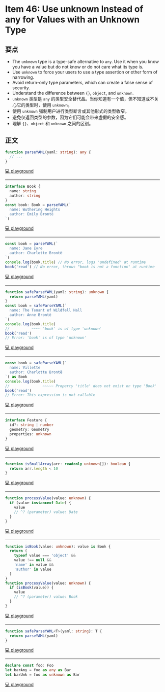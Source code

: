 # Item 46: Use unknown Instead of any for Values with an Unknown Type

## 要点

- The `unknown` type is a type-safe alternative to `any`. Use it when you know you have a value but do not know or do not care what its type is.
- Use `unknown` to force your users to use a type assertion or other form of narrowing.
- Avoid return-only type parameters, which can create a false sense of security.
- Understand the difference between `{}`, `object`, and `unknown`.
- `unknown` 类型是 `any` 的类型安全替代品。当你知道有一个值，但不知道或不关心它的类型时，使用 `unknown`。
- 使用 `unknown` 强制用户进行类型断言或其他形式的类型收窄。
- 避免仅返回类型的参数，因为它们可能会带来虚假的安全感。
- 理解 `{}`、`object` 和 `unknown` 之间的区别。

## 正文

```ts
function parseYAML(yaml: string): any {
  // ...
}
```

[💻 playground](https://www.typescriptlang.org/play/?ts=5.4.5#code/GYVwdgxgLglg9mABABwIYCcDOBTAmgQQFkAZACgE9UBbAGwC5FMp0YwBzASgdTHMQG8AUIkQB6UYgDCAeUIAFAEoBRAMorhidNigh0SfojDVsDAESmANIlQgoACzjozpxAF8A3BvGIlAOQAigq6CQA)

---

```ts
interface Book {
  name: string
  author: string
}
const book: Book = parseYAML(`
  name: Wuthering Heights
  author: Emily Brontë
`)
```

[💻 playground](https://www.typescriptlang.org/play/?ts=5.4.5#code/GYVwdgxgLglg9mABABwIYCcDOBTAmgQQFkAZACgE9UBbAGwC5FMp0YwBzASgdTHMQG8AUIkQB6UYgDCAeUIAFAEoBRAMorhidNigh0SfojDVsDAESmANIlQgoACzjozpxAF8A3BvGIlAOQAigq6CrFDY6MCoENiIAEJwcADWAhpGVCaMzKxsniI29o4MTCzsnsEQCEyIAEYJiQzxSYgAvCgYOAQkpAAGqcYMAOq2duHZiAAS2DBsdlCYGvkOTj5UMDR8segIUADXgt0cnkA)

---

```ts
const book = parseYAML(`
  name: Jane Eyre
  author: Charlotte Brontë
`)
console.log(book.title) // No error, logs "undefined" at runtime
book('read') // No error, throws "book is not a function" at runtime
```

[💻 playground](https://www.typescriptlang.org/play/?ts=5.4.5#code/GYVwdgxgLglg9mABABwIYCcDOBTAmgQQFkAZACgE9UBbAGwC5FMp0YwBzASgdTHMQG8AUIkQB6UYgDCAeUIAFAEoBRAMorhidNigh0SfojDVsDAESmANIlQgoACzjozpxAF8A3BvGIlAOQAigq6CrFDY6MCoENiIAEJwcADWAhpGVCaMzKxsniI29o4MTCzsnsEQCEyIAEYJyQC8KBg4BCSkAAapxgwAUjwxSuRaGvkOTlJ2GDRwUGFx6AhQANeC7RyeFWCYcDTYAHTTbKS1SXuwULvrIt6+cIjhC+hWh5iIpuAAJtjArNgfLqgoJpwLB0oITolSAByLSoD5Qq5iCS3e7oR5WewLADur1MEMQMFeYBm1kQoEgsAQAKB6BBMDBQA)

---

```ts
function safeParseYAML(yaml: string): unknown {
  return parseYAML(yaml)
}
const book = safeParseYAML(`
  name: The Tenant of Wildfell Hall
  author: Anne Brontë
`)
console.log(book.title)
//          ~~~~ 'book' is of type 'unknown'
book('read')
// Error: 'book' is of type 'unknown'
```

[💻 playground](https://www.typescriptlang.org/play/?ts=5.4.5#code/GYVwdgxgLglg9mABABwIYCcDOBTAmgQQFkAZACgE9UBbAGwC5FMp0YwBzASgdTHMQG8AUIkQB6UYgDCAeUIAFAEoBRAMorhidNigh0SfojDVsDAESmANIlQgoACzjozpxAF8A3BvGIlAOQAigq6CrFDY6MCoENiIAEJwcADWAhpGVCaMzKxsniI29o4MTCzsnsGgkLAIjKjA2HIYOAQkFNT0mSWcDOCJYHAA7voaWjp6KI14RGSUtBxlghAITIgARgnJALw1dQ1Yky0ABqnGDAAqdjGn2EZgUIhwwIgA6jA0ACZ1NDSIABKoXxp8g4nIh8GAwDFYugEFAANeCA5zBZLOA0bAAOhocDYpDWSXRsCgaKR3hEZPJAD8qRTEAByPGJWmIGCYe6PKDkZAxWk9PqDWmCBmkUxaVBvUwkiRKdDQkH09ZMllsxAcrl03kDMACoA)

---

```ts
const book = safeParseYAML(`
  name: Villette
  author: Charlotte Brontë
`) as Book
console.log(book.title)
//               ~~~~~ Property 'title' does not exist on type 'Book'
book('read')
// Error: This expression is not callable
```

[💻 playground](https://www.typescriptlang.org/play/?ts=5.4.5#code/GYVwdgxgLglg9mABABwIYCcDOBTAmgQQFkAZACgE9UBbAGwC5FMp0YwBzASgdTHMQG8AUIkQB6UYgDCAeUIAFAEoBRAMorhidNigh0SfojDVsDAESmANIlQgoACzjozpxAF8A3BvGIlAOQAigq6CrFDY6MCoENiIAEJwcADWAhpGVCaMzKxsniI29o4MTCzsnsGgkLAIjKjA2HIYOAQkFNT0mSWcDOCJYHAA7voaWjp6KI14RGSUtBxlghAITIgARgnJALw1dQ1Yky0ABqnGDABqMDQ02mEa+Q5OUnYYNHBQYXHoCFAA14IHHNZMHF1p5FmBMHArgA6F5sUhrJJQ2BQK5zQTeESYrHYgB+eLxiDkn2Q4SgfAA5MiruTEAATODYIF9KCIbAADxgy2qZJJiHJ8SS5MECMSpHJWlQtPJaO8SnQnweABU7JzWWzkFpMJh4EhVczEBBUJdUCsroIgA)

---

```ts
interface Feature {
  id?: string | number
  geometry: Geometry
  properties: unknown
}
```

[💻 playground](https://www.typescriptlang.org/play/?ts=5.4.5#code/GYVwdgxgLglg9mABABwIYCcDOBTAmgQQFkAZACgE9UBbAGwC5FMp0YwBzASgdTHMQG8AUIkQB6UYgDCAeUIAFAEoBRAMorhidNigh0SfojDVsDAESmANIlQgoACzjozpxAF8A3BvGIlAOQAigq6CrFDY6MCoENiIAEJwcADWAhpGVCaMzKxsniI29o4MTCzsnsGgkLAIjKjA2HIYOAQkFNT0mSWcDOCJYHAA7voaWjp6KI14RGSUtBxlIWBhEVExAOLYcOnMfPzBoeGR0YgAYtioozFCIjAAJgD8RVnsiAA+hiBUAEbhuYhsG1t0OQGOtNtogb9kOg4MhwrBsJhumBegMwPMgA)

---

```ts
function isSmallArray(arr: readonly unknown[]): boolean {
  return arr.length < 10
}
```

[💻 playground](https://www.typescriptlang.org/play/?ts=5.4.5#code/GYVwdgxgLglg9mABABwIYCcDOBTAmgQQFkAZACgE9UBbAGwC5FMp0YwBzASgdTHMQG8AUIkQB6UYgDCAeUIAFAEoBRAMorhidNigh0SfojDVsDAESmANIlQgoACzjozpxAF8A3BvGIlAOQAigq6CrFDY6MCoENiIAEJwcADWAhpGVCaMzKxsniI29o4MTCzsnsGgkLAIjKjA2HIYOAQkFNT0mSWcDOCJYHAA7voaWjp6KI14RGSUtBxlIWBhEVExAOLYcOnMfPzl4NDwSDCYKlSoNDT46Oio5KQYTprYqAAmCDR8PX2DANoAulxEAAjBI0Z5DEQjXRIB4AOjB7HsiAAPIgAIwABnmQA)

---

```ts
function processValue(value: unknown) {
  if (value instanceof Date) {
    value
    // ^? (parameter) value: Date
  }
}
```

[💻 playground](https://www.typescriptlang.org/play/?ts=5.4.5#code/GYVwdgxgLglg9mABABwIYCcDOBTAmgQQFkAZACgE9UBbAGwC5FMp0YwBzASgdTHMQG8AUIkQB6UYgDCAeUIAFAEoBRAMorhidNigh0SfojDVsDAESmANIlQgoACzjozpxAF8A3BvGIlAOQAigq6CrFDY6MCoENiIAEJwcADWAhpGVCaMzKxsniI29o4MTCzsnsGgkLAIjKjA2HIYOAQkFNT0mSWcDOCJYHAA7voaWjp6KI14RGSUtBxlIWBhEVExAOLYcOnMfPzl4NDwSMjocNGYmABqqDQg2KQAbte33WC9A2AcKSIwwIgPTzFWEweNE4L9-Kgwp8hCIRI8btgNCJvAA9AD8fzQ6GMS0+8OeiAhYQ0wWCQA)

---

```ts
function isBook(value: unknown): value is Book {
  return (
    typeof value === 'object' &&
    value !== null &&
    'name' in value &&
    'author' in value
  )
}
function processValue(value: unknown) {
  if (isBook(value)) {
    value
    // ^? (parameter) value: Book
  }
}
```

[💻 playground](https://www.typescriptlang.org/play/?ts=5.4.5#code/GYVwdgxgLglg9mABABwIYCcDOBTAmgQQFkAZACgE9UBbAGwC5FMp0YwBzASgdTHMQG8AUIkQB6UYgDCAeUIAFAEoBRAMorhidNigh0SfojDVsDAESmANIlQgoACzjozpxAF8A3BvGIlAOQAigq6CrFDY6MCoENiIAEJwcADWAhpGVCaMzKxsniI29o4MTCzsnsGgkLAIjKjA2HIYOAQkFNT0mSWcDOCJYHAA7voaWjp6KI14RGSUtBxlIWBhEVExAOLYcOnMfPzl4NDwSDCY8UmkAG6oNCAZPX2DXIiX1zHHcQnJQiIjukikGiIRFByMgNsALlcbhxEABeOGIADkcAARgArbDQBGIABk2KekJiAEJ4WAQDQaDjsQDAQi0tgsax8S9KYj8g50AykM8bho5kFBBUDtVkOg4NFMJgAGoEiEvbpgXoDMDQr6IGDARCkY6nRKyqEq6nc7C5QHeAB6AH5NWh0MYltCjQwdRpgsEgA)

---

```ts
function safeParseYAML<T>(yaml: string): T {
  return parseYAML(yaml)
}
```

[💻 playground](https://www.typescriptlang.org/play/?ts=5.4.5#code/GYVwdgxgLglg9mABABwIYCcDOBTAmgQQFkAZACgE9UBbAGwC5FMp0YwBzASgdTHMQG8AUIkQB6UYgDCAeUIAFAEoBRAMorhidNigh0SfojDVsDAESmANIlQgoACzjozpxAF8A3BvGIlAOQAigq6CoJCwCIyowNhyGDgEJAA8ACoAfBTU9IzMrJwMyQIaWjp6KHF4RGSUtByewUA)

---

```ts
declare const foo: Foo
let barAny = foo as any as Bar
let barUnk = foo as unknown as Bar
```

[💻 playground](https://www.typescriptlang.org/play/?ts=5.4.5#code/JYOwLgpgTgZghgYwgAgGIHt3IN7JpgLmQGcwpQBzZAXwChRJZEUAhOKHZAI3aNPJBU6AEwgIANuxQJ0IUnkJpMAblriIYbuwCCIAJ7IAvAqxxiyOPovm2UVes08oAVRABrIyevIAru5DoAO4g3raqQA)
